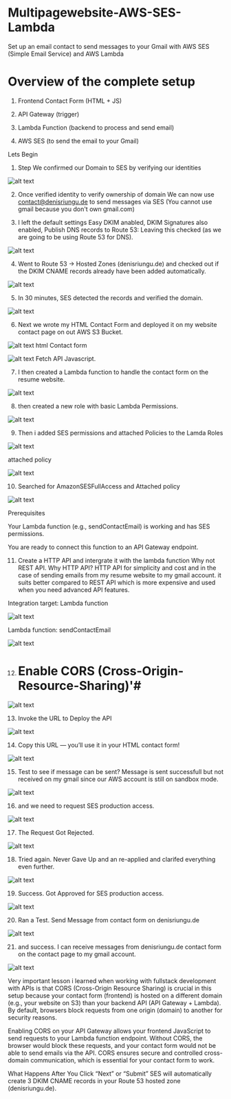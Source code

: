 # Multipagewebsite-AWS-SES-Lambda
Set up an email contact to send messages to your Gmail with AWS SES (Simple Email Service) and AWS Lambda 

# Overview of the complete setup

1. Frontend Contact Form (HTML + JS)

2. API Gateway (trigger)

3. Lambda Function (backend to process and send email)

4. AWS SES (to send the email to your Gmail)

Lets Begin 

1. Step We confirmed our Domain to SES by verifying our identities

![alt text](<Bilder/Screenshot (302).png>)

2. Once verified identity to verify ownership of domain We can now use contact@denisriungu.de to send messages via SES (You cannot use gmail because you don't own gmail.com)

3. I left the default settings Easy DKIM anabled, DKIM Signatures also enabled, Publish DNS records to Route 53: Leaving this checked (as we are going to be using Route 53 for DNS).

![alt text](<Bilder/Screenshot (303).png>)

4. Went to Route 53 → Hosted Zones (denisriungu.de) and checked out if the DKIM CNAME records already have been added automatically.

![alt text](<Bilder/Screenshot (305).png>)

5. In 30 minutes, SES detected the records and verified the domain.

![alt text](<Bilder/Screenshot (306).png>)

6. Next we wrote my HTML Contact Form and deployed it on my website contact page on out AWS S3 Bucket.

![alt text](<Bilder/Screenshot (307).png>) html Contact form

![alt text](<Bilder/Screenshot (308).png>) Fetch API Javascript.

7. I then created a Lambda function to handle the contact form on the resume website.

![alt text](<Bilder/Screenshot (309).png>)

8. then created a new role with basic Lambda Permissions. 

![alt text](<Bilder/Screenshot (310).png>)

9. Then i added SES permissions and attached Policies to the Lamda Roles

![alt text](<Bilder/Screenshot (311).png>)

attached policy

![alt text](<Bilder/Screenshot (312).png>)

10. Searched for AmazonSESFullAccess and Attached policy

![alt text](<Bilder/Screenshot (313).png>)


Prerequisites

Your Lambda function (e.g., sendContactEmail) is working and has SES permissions.

You are ready to connect this function to an API Gateway endpoint.

11. Create a HTTP API and intergrate it with the lambda function 
 Why not REST API. Why HTTP API?
 HTTP API for simplicity and cost and in the case of sending emails from my resume website to my gmail account. it suits better compared to REST API which is more expensive and used when you need advanced API features.

Integration target: Lambda function

![alt text](<Bilder/Screenshot (315).png>)

Lambda function: sendContactEmail

![alt text](<Bilder/Screenshot (316).png>)

12. # Enable CORS (Cross-Origin-Resource-Sharing)'#

![alt text](<Bilder/Screenshot (317).png>)

13. Invoke the URL to Deploy the API 

![alt text](<Bilder/Screenshot (318).png>)

14. Copy this URL — you’ll use it in your HTML contact form!

![alt text](<Bilder/Screenshot (319).png>)

15. Test to see if message can be sent? 
Message is sent successfull but not received on my gmail since our AWS account is still on sandbox mode. 

 ![alt text](<Bilder/Screenshot (209).png>)

 16. and we need to request SES production access.

 ![alt text](<Bilder/Screenshot (321).png>)

 17. The Request Got Rejected.

 ![alt text](<Bilder/Screenshot (320).png>)

 18. Tried again. Never Gave Up and an re-applied and clarifed everything even further.

 ![alt text](<Bilder/Screenshot (322).png>)

 19. Success. Got Approved for SES production access.

 ![alt text](<Bilder/Screenshot (323).png>)

 20. Ran a Test. Send Message from contact form on denisriungu.de

 ![alt text](<Bilder/Screenshot (209).png>)

 21. and success. I can receive messages from denisriungu.de contact form on the contact page to my gmail account. 

 ![alt text](<Bilder/Screenshot (206).png>)

 


Very important lesson i learned when working with fullstack development with APIs is that CORS (Cross-Origin Resource Sharing) is crucial in this setup because your contact form (frontend) is hosted on a different domain (e.g., your website on S3) than your backend API (API Gateway + Lambda). By default, browsers block requests from one origin (domain) to another for security reasons.

Enabling CORS on your API Gateway allows your frontend JavaScript to send requests to your Lambda function endpoint. Without CORS, the browser would block these requests, and your contact form would not be able to send emails via the API. CORS ensures secure and controlled cross-domain communication, which is essential for your contact form to work.














What Happens After You Click “Next” or “Submit”
SES will automatically create 3 DKIM CNAME records in your Route 53 hosted zone (denisriungu.de).





